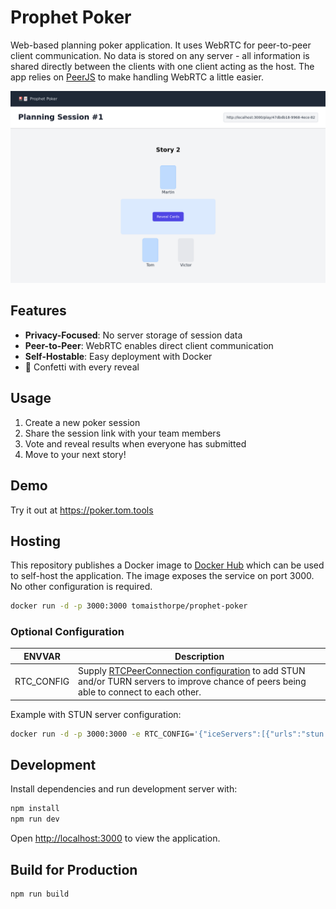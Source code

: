# Prophet Poker

Web-based planning poker application. It uses WebRTC for peer-to-peer client communication. No data is stored on any server - all information is shared directly between the clients with one client acting as the host.
The app relies on [PeerJS](https://peerjs.com/) to make handling WebRTC a little easier.

![Screenshot of the planning poker application with the cards not yet revealed](./screenshot.png)

## Features

- **Privacy-Focused**: No server storage of session data
- **Peer-to-Peer**: WebRTC enables direct client communication
- **Self-Hostable**: Easy deployment with Docker
- 🎉 Confetti with every reveal 

## Usage

1. Create a new poker session
2. Share the session link with your team members
3. Vote and reveal results when everyone has submitted
4. Move to your next story!

## Demo

Try it out at https://poker.tom.tools

## Hosting
This repository publishes a Docker image to [Docker Hub](https://hub.docker.com/r/tomaisthorpe/prophet-poker) which can be used to self-host the application. 
The image exposes the service on port 3000. No other configuration is required.

```bash
docker run -d -p 3000:3000 tomaisthorpe/prophet-poker
```

### Optional Configuration
| ENVVAR | Description |
| --- | --- |
| RTC_CONFIG | Supply [RTCPeerConnection configuration](https://developer.mozilla.org/en-US/docs/Web/API/RTCPeerConnection/RTCPeerConnection) to add STUN and/or TURN servers to improve chance of peers being able to connect to each other.


Example with STUN server configuration:

```bash
docker run -d -p 3000:3000 -e RTC_CONFIG='{"iceServers":[{"urls":"stun:stun.l.google.com:19302"}]}' tomaisthorpe/prophet-poker
```

## Development

Install dependencies and run development server with:

```bash
npm install
npm run dev
```

Open [http://localhost:3000](http://localhost:3000) to view the application.


## Build for Production

```bash
npm run build

```
